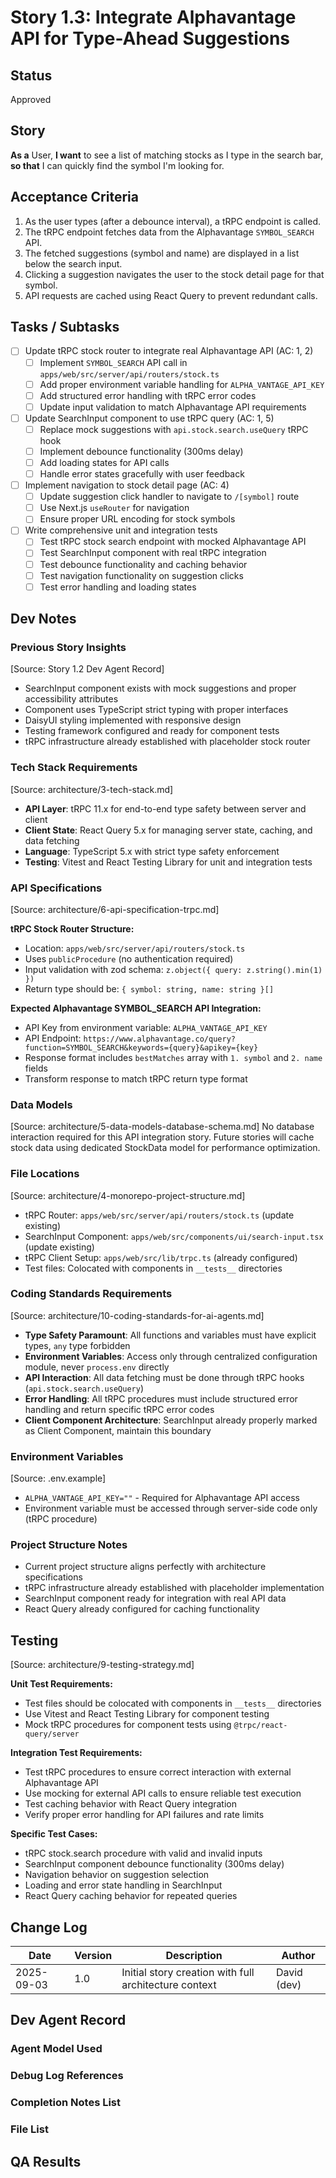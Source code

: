 # Story 1.3: Integrate Alphavantage API for Type-Ahead Suggestions

## Status
Approved

## Story
**As a** User,
**I want** to see a list of matching stocks as I type in the search bar,
**so that** I can quickly find the symbol I'm looking for.

## Acceptance Criteria
1. As the user types (after a debounce interval), a tRPC endpoint is called.
2. The tRPC endpoint fetches data from the Alphavantage `SYMBOL_SEARCH` API.
3. The fetched suggestions (symbol and name) are displayed in a list below the search input.
4. Clicking a suggestion navigates the user to the stock detail page for that symbol.
5. API requests are cached using React Query to prevent redundant calls.

## Tasks / Subtasks
- [ ] Update tRPC stock router to integrate real Alphavantage API (AC: 1, 2)
  - [ ] Implement `SYMBOL_SEARCH` API call in `apps/web/src/server/api/routers/stock.ts`
  - [ ] Add proper environment variable handling for `ALPHA_VANTAGE_API_KEY`
  - [ ] Add structured error handling with tRPC error codes
  - [ ] Update input validation to match Alphavantage API requirements
- [ ] Update SearchInput component to use tRPC query (AC: 1, 5)
  - [ ] Replace mock suggestions with `api.stock.search.useQuery` tRPC hook
  - [ ] Implement debounce functionality (300ms delay)
  - [ ] Add loading states for API calls
  - [ ] Handle error states gracefully with user feedback
- [ ] Implement navigation to stock detail page (AC: 4)
  - [ ] Update suggestion click handler to navigate to `/[symbol]` route
  - [ ] Use Next.js `useRouter` for navigation
  - [ ] Ensure proper URL encoding for stock symbols
- [ ] Write comprehensive unit and integration tests
  - [ ] Test tRPC stock search endpoint with mocked Alphavantage API
  - [ ] Test SearchInput component with real tRPC integration
  - [ ] Test debounce functionality and caching behavior
  - [ ] Test navigation functionality on suggestion clicks
  - [ ] Test error handling and loading states

## Dev Notes

### Previous Story Insights
[Source: Story 1.2 Dev Agent Record]
- SearchInput component exists with mock suggestions and proper accessibility attributes
- Component uses TypeScript strict typing with proper interfaces
- DaisyUI styling implemented with responsive design
- Testing framework configured and ready for component tests
- tRPC infrastructure already established with placeholder stock router

### Tech Stack Requirements
[Source: architecture/3-tech-stack.md]
- **API Layer**: tRPC 11.x for end-to-end type safety between server and client
- **Client State**: React Query 5.x for managing server state, caching, and data fetching
- **Language**: TypeScript 5.x with strict type safety enforcement
- **Testing**: Vitest and React Testing Library for unit and integration tests

### API Specifications
[Source: architecture/6-api-specification-trpc.md]

**tRPC Stock Router Structure:**
- Location: `apps/web/src/server/api/routers/stock.ts`
- Uses `publicProcedure` (no authentication required)
- Input validation with zod schema: `z.object({ query: z.string().min(1) })`
- Return type should be: `{ symbol: string, name: string }[]`

**Expected Alphavantage SYMBOL_SEARCH API Integration:**
- API Key from environment variable: `ALPHA_VANTAGE_API_KEY`
- API Endpoint: `https://www.alphavantage.co/query?function=SYMBOL_SEARCH&keywords={query}&apikey={key}`
- Response format includes `bestMatches` array with `1. symbol` and `2. name` fields
- Transform response to match tRPC return type format

### Data Models
[Source: architecture/5-data-models-database-schema.md]
No database interaction required for this API integration story. Future stories will cache stock data using dedicated StockData model for performance optimization.

### File Locations
[Source: architecture/4-monorepo-project-structure.md]
- tRPC Router: `apps/web/src/server/api/routers/stock.ts` (update existing)
- SearchInput Component: `apps/web/src/components/ui/search-input.tsx` (update existing)
- tRPC Client Setup: `apps/web/src/lib/trpc.ts` (already configured)
- Test files: Colocated with components in `__tests__` directories

### Coding Standards Requirements
[Source: architecture/10-coding-standards-for-ai-agents.md]
- **Type Safety Paramount**: All functions and variables must have explicit types, `any` type forbidden
- **Environment Variables**: Access only through centralized configuration module, never `process.env` directly
- **API Interaction**: All data fetching must be done through tRPC hooks (`api.stock.search.useQuery`)
- **Error Handling**: All tRPC procedures must include structured error handling and return specific tRPC error codes
- **Client Component Architecture**: SearchInput already properly marked as Client Component, maintain this boundary

### Environment Variables
[Source: .env.example]
- `ALPHA_VANTAGE_API_KEY=""` - Required for Alphavantage API access
- Environment variable must be accessed through server-side code only (tRPC procedure)

### Project Structure Notes
- Current project structure aligns perfectly with architecture specifications
- tRPC infrastructure already established with placeholder implementation
- SearchInput component ready for integration with real API data
- React Query already configured for caching functionality

## Testing
[Source: architecture/9-testing-strategy.md]

**Unit Test Requirements:**
- Test files should be colocated with components in `__tests__` directories
- Use Vitest and React Testing Library for component testing
- Mock tRPC procedures for component tests using `@trpc/react-query/server`

**Integration Test Requirements:**
- Test tRPC procedures to ensure correct interaction with external Alphavantage API
- Use mocking for external API calls to ensure reliable test execution
- Test caching behavior with React Query integration
- Verify proper error handling for API failures and rate limits

**Specific Test Cases:**
- tRPC stock.search procedure with valid and invalid inputs
- SearchInput component debounce functionality (300ms delay)
- Navigation behavior on suggestion selection
- Loading and error state handling in SearchInput
- React Query caching behavior for repeated queries

## Change Log
| Date | Version | Description | Author |
|------|---------|-------------|---------|
| 2025-09-03 | 1.0 | Initial story creation with full architecture context | David (dev) |

## Dev Agent Record

### Agent Model Used

### Debug Log References

### Completion Notes List

### File List

## QA Results